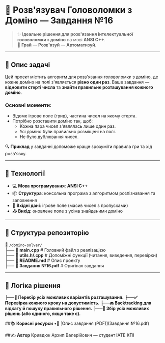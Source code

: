 # 🧠 **Розв'язувач Головоломки з Доміно — Завдання №16**

> ✨ **Ідеальне рішення для розв'язання інтелектуальної головоломки з доміно** на мові **ANSI C++**.  
> 🧩 **Грай** — **Розв'язуй** — **Автоматизуй**.

---

## 📌 **Опис задачі**

Цей проект містить алгоритм для розв'язання головоломки з доміно, де кожне доміно на полі з'являється **рівно один раз**. Ваше завдання — **відновити стерті числа** та **знайти правильне розташування кожного доміно**.

### **Основні моменти:**
- Відоме ігрове поле (грид), частина чисел на якому стерта.
- Потрібно розставити доміно так, щоб:
  - Кожна пара чисел з'являлась лише один раз.
  - Усі доміно були правильно розміщені на полі.
  - Не було дублювання чисел.

🔍 **Приклад** у завданні допоможе краще зрозуміти правила гри та хід розв'язку.

---

## 🚀 **Технології**

- 💻 **Мова програмування**: **ANSI C++**
- 📦 **Структура**: консольна програма з алгоритмом розпізнавання та заповнення
- 🧪 **Вхідні дані**: ігрове поле (масив чисел з пропусками)
- 📤 **Вихід**: оновлене поле з усіма знайденими доміно

---

## 📂 **Структура репозиторію**

📁 `/domino-solver/`  
├── 📄 **main.cpp**         # Головний файл з реалізацією  
├── 📄 **utils.h/.cpp**     # Допоміжні функції (читання, виведення, перевірки)  
├── 📄 **README.md**        # Опис проекту  
├── 📄 **Завдання №16.pdf** # Оригінал завдання

---

## 🧠 **Логіка рішення**
   ├──**🔁 Перебір усіх можливих варіантів розташування.**
   ├──**✅ Перевірка кожного кроку на допустимість.**
   ├──**🔙 Backtracking для відкату й пошуку правильного рішення.**
   ├──**🧩 Збір усіх можливих рішень (або єдиного, якщо таке є).**

##📚 **Корисні ресурси**
   •🔗 [Опис завдання (PDF)](Завдання №16.pdf)
   
##✍️ **Автор**
Кривдюк Архип Валерійович — студент ІАТЕ КПІ

